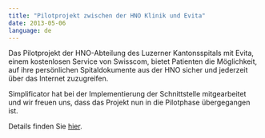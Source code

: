 ```yaml
---
title: "Pilotprojekt zwischen der HNO Klinik und Evita"
date: 2013-05-06
language: de
---
```


Das Pilotprojekt der HNO-Abteilung des Luzerner Kantonsspitals mit Evita, einem kostenlosen Service von Swisscom, bietet Patienten die Möglichkeit, auf ihre persönlichen Spitaldokumente aus der HNO sicher und jederzeit über das Internet zuzugreifen.

Simplificator hat bei der Implementierung der Schnittstelle mitgearbeitet und wir freuen uns, dass das Projekt nun in die Pilotphase übergegangen ist.

Details finden Sie [hier](https://www.luks.ch/aktuell/medienmitteilungen/medienmitteilungen-detail/news/pilotprojekt-zwischen-der-hno-klinik-des-luzerner-kantonsspital-und-evita-einem-service-von-swissco/90.html).

